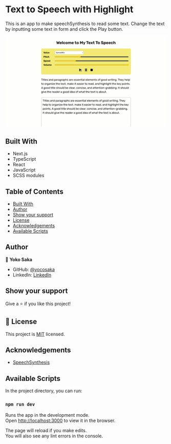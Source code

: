 # Text to Speech with Highlight

This is an app to make speechSynthesis to read some text.
Change the text by inputting some text in form and click the Play button.

![screenshot](./textToSpeech.gif)

## Built With

- Next.js
- TypeScript
- React
- JavaScript
- SCSS modules

## Table of Contents

- [Built With](#built-with)
  <!-- - [Live Demo](#live-demo) -->
- [Author](#author)
- [Show your support](#show-your-support)
- [License](#license)
- [Acknowledgements](#acknowledgements)
- [Available Scripts](#available-scripts)

<!-- ## Live Demo

[Live Demo Link](https://yokosaka-weather-app.herokuapp.com/) -->

## Author

👤 **Yoko Saka**

- GitHub: [@yocosaka](https://github.com/yocosaka)
- LinkedIn: [LinkedIn](https://www.linkedin.com/in/yokosaka)

## Show your support

Give a ⭐️ if you like this project!

## 📝 License

This project is [MIT](./LICENSE) licensed.

## Acknowledgements

- [SpeechSynthesis](https://developer.mozilla.org/en-US/docs/Web/API/SpeechSynthesis)

## Available Scripts

In the project directory, you can run:

### `npm run dev`

Runs the app in the development mode.\
Open [http://localhost:3000](http://localhost:3000) to view it in the browser.

The page will reload if you make edits.\
You will also see any lint errors in the console.
